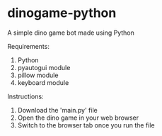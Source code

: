 # dinogame-python
A simple dino game bot made using Python

Requirements:
1. Python
2. pyautogui module
3. pillow module
4. keyboard module

Instructions:
1. Download the 'main.py' file
2. Open the dino game in your web browser
3. Switch to the browser tab once you run the file
